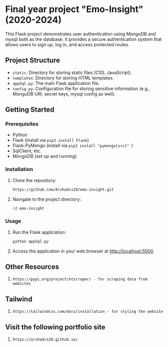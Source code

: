 # Final year project "Emo-Insight" (2020-2024)

This Flask project demonstrates user authentication using MongoDB and mysql both as the database. It provides a secure authentication system that allows users to sign up, log in, and access protected routes.

## Project Structure

- `static`: Directory for storing static files (CSS, JavaScript).
- `templates`: Directory for storing HTML templates.
- `appSql.py`: The main Flask application file.
- `config.py`: Configuration file for storing sensitive information (e.g., MongoDB URI, secret keys, mysql config as well).

## Getting Started

### Prerequisites

- Python
- Flask (install via `pip3 install Flask`)
- Flask-PyMongo (install via `pip3 install "pymongo[srv]" `)
- SqlClient, etc.
- MongoDB (set up and running)

### Installation

1. Clone the repository:

   ```bash
   https://github.com/Arshadcs20/emo-insight.git
   ```

2. Navigate to the project directory:

   ```bash
   cd emo-insight
   ```

### Usage

<!-- 1. Configure MongoDB URI in the `config.py` file:

   ```python
   MONGO_URI = "your url from Atlas"
   ``` -->

1. Run the Flask application:

   ```bash
   python appSql.py
   ```

2. Access the application in your web browser at [http://localhost:5000](http://localhost:5000).

## Other Resources

1. `https://pypi.org/project/ntscraper/ - for scraping data from websites`

## Tailwind
1. `https://tailwindcss.com/docs/installation - for styling the website`

## Visit the following portfolio site
1. `https://arshadcs20.github.io/`

